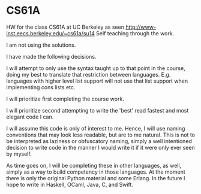 CS61A
=====

HW for the class CS61A at UC Berkeley as seen http://www-inst.eecs.berkeley.edu/~cs61a/su14
Self teaching through the work.

I am not using the solutions.

I have made the following decisions.

I will attempt to only use the syntax taught up to that point in the course, doing my best to translate that restriction between languages. E.g. languages with higher level list support will not use that list support when implementing cons lists etc.

I will prioritize first completing the course work.

I will prioritize second attempting to write the 'best' read fastest and most elegant code I can.

I will assume this code is only of interest to me. Hence, I will use naming conventions that may look less readable, but are to me natural. This is not to be interpreted as laziness or obfuscatory naming, simply a well intentioned decision to write code in the manner I would write it if it were only ever seen by myself.

As time goes on, I will be completing these in other languages, as well, simply as a way to build competency in those languages.
At the moment there is only the original Python material and some Erlang. In the future I hope to write in Haskell, OCaml, Java, C, and Swift.
